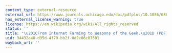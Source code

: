 ```yaml
---
content_type: external-resource
external_url: https://www.journals.uchicago.edu/doi/pdfplus/10.1086/688697
has_external_license_warning: true
license: https://en.wikipedia.org/wiki/All_rights_reserved
status: ''
title: "\u201CFrom Internet Farming to Weapons of the Geek.\u201D (PDF)"
uid: 94432a48-d95d-4f79-bb2f-0d2e06c07501
wayback_url: ''
---
```

